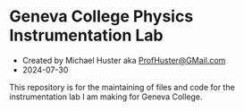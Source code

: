 # Geneva College Physics Instrumentation Lab
- Created by Michael Huster aka ProfHuster@GMail.com
- 2024-07-30

This repository is for the maintaining of files and code for the 
instrumentation lab I am making for Geneva College.
